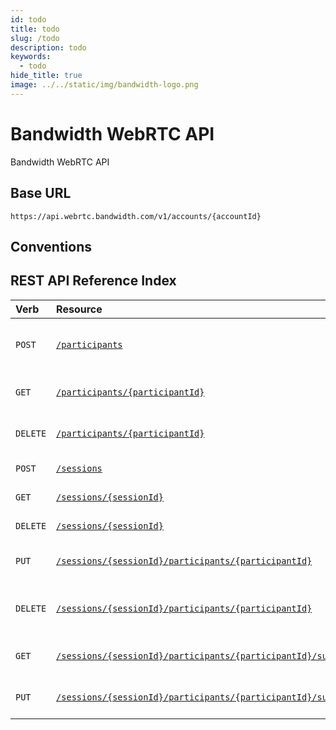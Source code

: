 ```yaml
---
id: todo
title: todo
slug: /todo
description: todo
keywords:
  - todo
hide_title: true
image: ../../static/img/bandwidth-logo.png
---
```

# Bandwidth WebRTC API

Bandwidth WebRTC API

## Base URL
`https://api.webrtc.bandwidth.com/v1/accounts/{accountId}`

## Conventions

## REST API Reference Index
| Verb                                            | Resource                                                                                          | Description                                                                                       
|:------------------------------------------------|:--------------------------------------------------------------------------------------------------|:--------------------------------------------------------------------------------------------------
| <code class="post">POST</code>                  | [`/participants`](participants/createParticipant.md)                                              | Create a new participant under this account                                                       
| <code class="get">GET</code>                    | [`/participants/{participantId}`](participants/getParticipant.md)                                                 | Get participant by ID                                                                             
| <code class="delete">DELETE</code>              | [`/participants/{participantId}`](participants/deleteParticipant.md)                                              | Delete participant by ID                                                                          
| <code class="post">POST</code>                  | [`/sessions`](sessions/createSession.md)                                                          | Create a new session                                                                              
| <code class="get">GET</code>                    | [`/sessions/{sessionId}`](sessions/getSession.md)                                                             | Get session by ID                                                                                 
| <code class="delete">DELETE</code>              | [`/sessions/{sessionId}`](sessions/deleteSession.md)                                                          | Delete session by ID                                                                              
| <code class="put">PUT</code>                    | [`/sessions/{sessionId}/participants/{participantId}`](sessions/addParticipantToSession.md)                                                | Add a participant to a session                                                                    
| <code class="delete">DELETE</code>              | [`/sessions/{sessionId}/participants/{participantId}`](sessions/removeParticipantFromSession.md)                                           | Remove a participant from a session                                                               
| <code class="get">GET</code>                    | [`/sessions/{sessionId}/participants/{participantId}/subscriptions`](sessions/getParticipantSubscriptions.md)                                            | Get a participant's subscriptions                                                                 
| <code class="put">PUT</code>                    | [`/sessions/{sessionId}/participants/{participantId}/subscriptions`](sessions/updateParticipantSubscriptions.md)                                         | Update a participant's subscriptions                                                              
